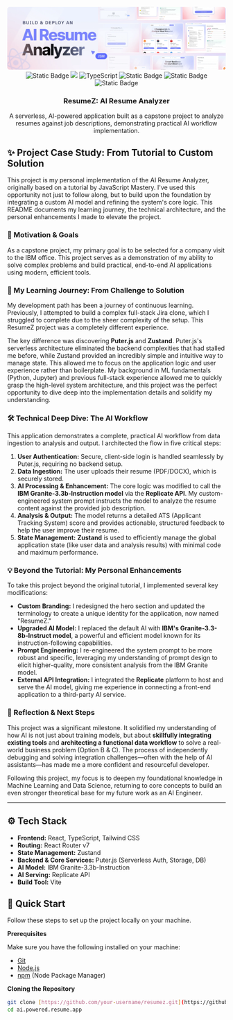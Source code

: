 <div align="center">
  <br />
    <a href="#" target="_blank">
      <img src="public/readme/hero.webp" alt="Project Banner">
    </a>
  <br />

  <div>
    <img alt="Static Badge" src="https://img.shields.io/badge/React-4c84f3?style=for-the-badge&logo=react&logoColor=white">
    <img src="https://img.shields.io/badge/-Tailwind-38B2AC?style=for-the-badge&logo=tailwind-css&logoColor=white" />
    <img src="https://img.shields.io/badge/-TypeScript-black?style=for-the-badge&logoColor=white&logo=typescript&color=3178C6" alt="TypeScript" />
    <img alt="Static Badge" src="https://img.shields.io/badge/Puter.js-181758?style=for-the-badge&logoColor=white">
    <img alt="Static Badge" src="https://img.shields.io/badge/IBM%20Granite-blue?style=for-the-badge&logo=ibm&logoColor=white">
    <img alt="Static Badge" src="https://img.shields.io/badge/Replicate-black?style=for-the-badge&logo=replicate&logoColor=white">
  </div>

  <h3 align="center">ResumeZ: AI Resume Analyzer</h3>
  <p align="center">
    A serverless, AI-powered application built as a capstone project to analyze resumes against job descriptions, demonstrating practical AI workflow implementation.
  </p>
</div>

## ✨ Project Case Study: From Tutorial to Custom Solution

This project is my personal implementation of the AI Resume Analyzer, originally based on a tutorial by JavaScript Mastery. I've used this opportunity not just to follow along, but to build upon the foundation by integrating a custom AI model and refining the system's core logic. This README documents my learning journey, the technical architecture, and the personal enhancements I made to elevate the project.

### 🎯 Motivation & Goals

As a capstone project, my primary goal is to be selected for a company visit to the IBM office. This project serves as a demonstration of my ability to solve complex problems and build practical, end-to-end AI applications using modern, efficient tools.

### 🚀 My Learning Journey: From Challenge to Solution

My development path has been a journey of continuous learning. Previously, I attempted to build a complex full-stack Jira clone, which I struggled to complete due to the sheer complexity of the setup. This ResumeZ project was a completely different experience.

The key difference was discovering **Puter.js** and **Zustand**. Puter.js's serverless architecture eliminated the backend complexities that had stalled me before, while Zustand provided an incredibly simple and intuitive way to manage state. This allowed me to focus on the application logic and user experience rather than boilerplate. My background in ML fundamentals (Python, Jupyter) and previous full-stack experience allowed me to quickly grasp the high-level system architecture, and this project was the perfect opportunity to dive deep into the implementation details and solidify my understanding.

### 🛠️ Technical Deep Dive: The AI Workflow

This application demonstrates a complete, practical AI workflow from data ingestion to analysis and output. I architected the flow in five critical steps:

1.  **User Authentication:** Secure, client-side login is handled seamlessly by Puter.js, requiring no backend setup.
2.  **Data Ingestion:** The user uploads their resume (PDF/DOCX), which is securely stored.
3.  **AI Processing & Enhancement:** The core logic was modified to call the **IBM Granite-3.3b-Instruction model** via the **Replicate API**. My custom-engineered system prompt instructs the model to analyze the resume content against the provided job description.
4.  **Analysis & Output:** The model returns a detailed ATS (Applicant Tracking System) score and provides actionable, structured feedback to help the user improve their resume.
5.  **State Management:** **Zustand** is used to efficiently manage the global application state (like user data and analysis results) with minimal code and maximum performance.

### 💡 Beyond the Tutorial: My Personal Enhancements

To take this project beyond the original tutorial, I implemented several key modifications:

* **Custom Branding:** I redesigned the hero section and updated the terminology to create a unique identity for the application, now named "ResumeZ."
* **Upgraded AI Model:** I replaced the default AI with **IBM's Granite-3.3-8b-Instruct model**, a powerful and efficient model known for its instruction-following capabilities.
* **Prompt Engineering:** I re-engineered the system prompt to be more robust and specific, leveraging my understanding of prompt design to elicit higher-quality, more consistent analysis from the IBM Granite model.
* **External API Integration:** I integrated the **Replicate** platform to host and serve the AI model, giving me experience in connecting a front-end application to a third-party AI service.

### 🧠 Reflection & Next Steps

This project was a significant milestone. It solidified my understanding of how AI is not just about training models, but about **skillfully integrating existing tools** and **architecting a functional data workflow** to solve a real-world business problem (Option B & C). The process of independently debugging and solving integration challenges—often with the help of AI assistants—has made me a more confident and resourceful developer.

Following this project, my focus is to deepen my foundational knowledge in Machine Learning and Data Science, returning to core concepts to build an even stronger theoretical base for my future work as an AI Engineer.

---

## ⚙️ Tech Stack

* **Frontend:** React, TypeScript, Tailwind CSS
* **Routing:** React Router v7
* **State Management:** Zustand
* **Backend & Core Services:** Puter.js (Serverless Auth, Storage, DB)
* **AI Model:** IBM Granite-3.3b-Instruction
* **AI Serving:** Replicate API
* **Build Tool:** Vite

## 🤸 Quick Start

Follow these steps to set up the project locally on your machine.

**Prerequisites**

Make sure you have the following installed on your machine:

- [Git](https://git-scm.com/)
- [Node.js](https://nodejs.org/en)
- [npm](https://www.npmjs.com/) (Node Package Manager)

**Cloning the Repository**

```bash
git clone [https://github.com/your-username/resumez.git](https://github.com/technologyzzz/ai.powered.resume.app.git)
cd ai.powered.resume.app